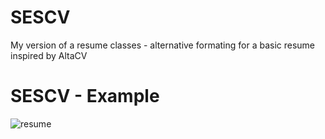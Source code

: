 # SESCV
My version of a resume classes - alternative formating for a basic resume inspired by AltaCV 

# SESCV - Example
![resume](https://user-images.githubusercontent.com/37937240/38216898-3489c89e-36c4-11e8-9132-47bb43b57fb6.png)
